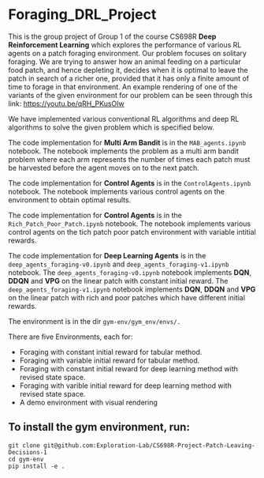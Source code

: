 # Foraging_DRL_Project

This is the group project of Group 1 of the course CS698R **Deep Reinforcement Learning** which explores the performance of various RL agents on a patch foraging environment. Our problem focuses on solitary foraging. We are trying to answer how an animal feeding on a particular food patch, and hence depleting it, decides when it is optimal to leave the patch in search of a richer one, provided that it has only a finite amount of time to forage in that environment. An example rendering of one of the variants of the given environment for our problem can be seen through this link: https://youtu.be/qRH_PKusOIw <br>

We have implemented various conventional RL algorithms and deep RL algorithms to solve the given problem which is specified below.<br>

The code implementation for **Multi Arm Bandit** is in the `MAB_agents.ipynb` notebook. The notebook implements the problem as a multi arm bandit problem where each arm represents the number of times each patch must be harvested before the agent moves on to the next patch.<br>

The code implementation for **Control Agents** is in the `ControlAgents.ipynb` notebook. The notebook implements various control agents on the environment to obtain optimal results.<br>

The code implementation for **Control Agents** is in the `Rich_Patch_Poor_Patch.ipynb` notebook. The notebook implements various control agents on the tich patch poor patch environment with variable intitial rewards.<br>

The code implementation for **Deep Learning Agents** is in the `deep_agents_foraging-v0.ipynb` and `deep_agents_foraging-v1.ipynb` notebook. The `deep_agents_foraging-v0.ipynb` notebook implements **DQN**, **DDQN** and **VPG** on the linear patch with constant initial reward. The `deep_agents_foraging-v1.ipynb` notebook implements **DQN**, **DDQN** and **VPG** on the linear patch with rich and poor patches which have different initial rewards.<br>



The environment is in the dir `gym-env/gym_env/envs/.`

There are five Environments, each for:
- Foraging with constant initial reward for tabular method.
- Foraging with variable initial reward for tabular method.
- Foraging with constant initial reward for deep learning method with revised state space.
- Foraging with varible initial reward for deep learning method with revised state space.
- A demo environment with visual rendering
 

## To install the gym environment, run:
```
git clone git@github.com:Exploration-Lab/CS698R-Project-Patch-Leaving-Decisions-1
cd gym-env
pip install -e .
```

